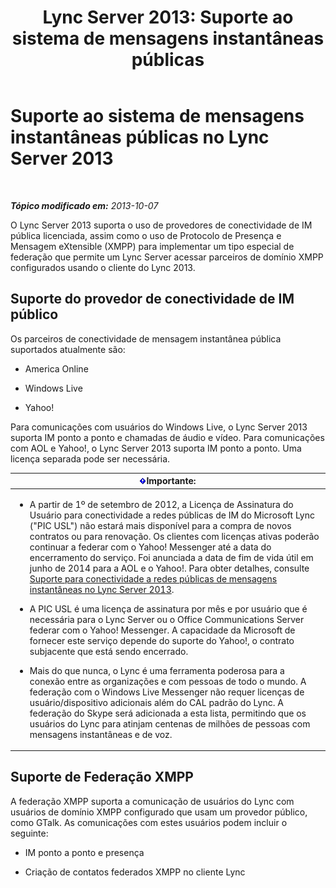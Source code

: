 ﻿---
title: 'Lync Server 2013: Suporte ao sistema de mensagens instantâneas públicas'
TOCTitle: Suporte ao sistema de mensagens instantâneas públicas
ms:assetid: 1f45163b-52c6-4a78-b9c8-dfe3abe4e5eb
ms:mtpsurl: https://technet.microsoft.com/pt-br/library/JJ204732(v=OCS.15)
ms:contentKeyID: 49306101
ms.date: 05/19/2016
mtps_version: v=OCS.15
ms.translationtype: HT
---

# Suporte ao sistema de mensagens instantâneas públicas no Lync Server 2013

 

_**Tópico modificado em:** 2013-10-07_

O Lync Server 2013 suporta o uso de provedores de conectividade de IM pública licenciada, assim como o uso de Protocolo de Presença e Mensagem eXtensible (XMPP) para implementar um tipo especial de federação que permite um Lync Server acessar parceiros de domínio XMPP configurados usando o cliente do Lync 2013.

## Suporte do provedor de conectividade de IM público

Os parceiros de conectividade de mensagem instantânea pública suportados atualmente são:

  - America Online

  - Windows Live

  - Yahoo\!

Para comunicações com usuários do Windows Live, o Lync Server 2013 suporta IM ponto a ponto e chamadas de áudio e vídeo. Para comunicações com AOL e Yahoo\!, o Lync Server 2013 suporta IM ponto a ponto. Uma licença separada pode ser necessária.

<table>
<colgroup>
<col style="width: 100%" />
</colgroup>
<thead>
<tr class="header">
<th><img src="images/Gg425939.important(OCS.15).gif" title="important" alt="important" />Importante:</th>
</tr>
</thead>
<tbody>
<tr class="odd">
<td><ul>
<li><p>A partir de 1º de setembro de 2012, a Licença de Assinatura do Usuário para conectividade a redes públicas de IM do Microsoft Lync (&quot;PIC USL&quot;) não estará mais disponível para a compra de novos contratos ou para renovação. Os clientes com licenças ativas poderão continuar a federar com o Yahoo! Messenger até a data do encerramento do serviço. Foi anunciada a data de fim de vida útil em junho de 2014 para a AOL e o Yahoo!. Para obter detalhes, consulte <a href="lync-server-2013-support-for-public-instant-messenger-connectivity.md">Suporte para conectividade a redes públicas de mensagens instantâneas no Lync Server 2013</a>.</p></li>
<li><p>A PIC USL é uma licença de assinatura por mês e por usuário que é necessária para o Lync Server ou o Office Communications Server federar com o Yahoo! Messenger. A capacidade da Microsoft de fornecer este serviço depende do suporte do Yahoo!, o contrato subjacente que está sendo encerrado.</p></li>
<li><p>Mais do que nunca, o Lync é uma ferramenta poderosa para a conexão entre as organizações e com pessoas de todo o mundo. A federação com o Windows Live Messenger não requer licenças de usuário/dispositivo adicionais além do CAL padrão do Lync. A federação do Skype será adicionada a esta lista, permitindo que os usuários do Lync para atinjam centenas de milhões de pessoas com mensagens instantâneas e de voz.</p></li>
</ul></td>
</tr>
</tbody>
</table>


## Suporte de Federação XMPP

A federação XMPP suporta a comunicação de usuários do Lync com usuários de domínio XMPP configurado que usam um provedor público, como GTalk. As comunicações com estes usuários podem incluir o seguinte:

  - IM ponto a ponto e presença

  - Criação de contatos federados XMPP no cliente Lync

